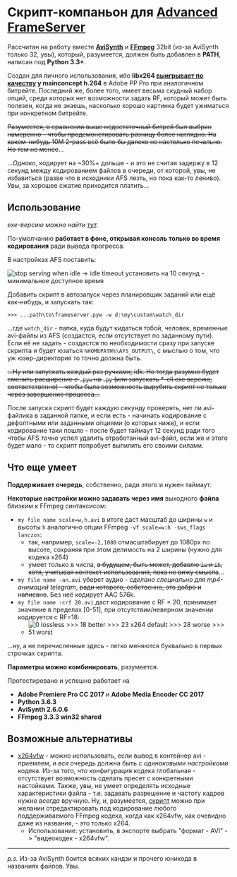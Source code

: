 # Скрипт-компаньон для [Advanced FrameServer](http://advancedfs.sourceforge.net/)
Рассчитан на работу вместе __[AviSynth](http://avisynth.nl/index.php/Main_Page)__ и __[FFmpeg](http://ffmpeg.zeranoe.com/builds/)__ 32bit (из-за AviSynth только 32, увы), который, разумеется, должен быть добавлен в __PATH__, написан под __Python 3.3+__.

Создан для личного использования, ибо __libx264 [выигрывает по качеству](https://imgur.com/a/uLmJW) у mainconcept h.264__ в Adobe PP Pro при аналогичном битрейте. Последний же, более того, имеет весьма скудный набор опций, среди которых нет возможности задать RF, который может быть полезен, когда не знаешь, насколько хорошо картинка будет ужиматься при конкретном битрейте.

~~Разумеется, в сравнении выше недостаточный битрей был выбран намеренно - чтобы продемонстировать разницу более наглядно. 
На каком-нибудь 10М 2-pass всё было бы далеко не настолько печально. Но тем не менее~~...

..._Однако_, кодирует на ~30%+ дольше - и это не считая задержу в 12 секунд между кодированием файлов в очереди, от которой, увы, не избавиться (разве что в исходники AFS лезть, но пока как-то лениво). Увы, за хорошее сжатие приходится платить...

## Использование
_exe-версию можно найти [тут](https://github.com/MahouShoujoMivutilde/AFS-companion/releases)._

По-умолчанию __работает в фоне, открывая консоль только во время кодирования__ ради вывода прогресса.

В настройках AFS поставить: 

![stop serving when idle → idle timeout установить на 10 секунд - минимальное доступное время](https://i.imgur.com/J5eNY6F.png)

Добавить скрипт в автозапуск через планировщик заданий или ещё как-нибудь, и запускать так:
```
>>> ...path\to\frameserver.pyw -w d:\my\custom\watch_dir
```
...где `watch_dir` - папка, куда будут кидаться тобой, человек, временные avi-файлы из AFS (создастся, если отсутствует по заданному пути). Если её не задать - создастся по необходимости сразу при запуске скрипта и будет юзаться `%HOMEPATH%\AFS_OUTPUT\`, с мыслью о том, что уж юзер-директория то точно должна быть.

~~...Ну или запускать каждый раз ручками, idk. Но тогда разумно будет сменить расширение с `.pyw` на `.py` (или запускать *-cli.exe версию, соответственно) - чтобы была возможность вырубить скрипт не только через завершение процесса...~~


После запуска скрипт будет каждую секунду проверять, нет ли avi-файлика в заданной папке, и если есть - начинать кодирование с дефолтными или заданными опциями (о которых ниже), и если кодирование таки пошло - после будет таймаут 12 секунд ради того чтобы AFS _точно_ успел удалить отработанный avi-файл, если же и этого будет мало - то скрипт попробует выпилить его своими силами.

## Что еще умеет
__Поддерживает очередь__, собственно, ради этого и нужен таймаут.

__Некоторые настройки можно задавать через имя__ выходного __файла__ близким к FFmpeg синтаксисом:
* `my file name scale=w,h.avi` в итоге даст масштаб до ширины `w` и высоты `h` аналогично опции FFmpeg `-vf scale=w:h -sws_flags lanczos`:
	*	так, например, `scale=-2,1080` отмасштабирует до 1080px по высоте, сохраняя при этом делимость на 2 ширины (нужно для кодека x264)
	* умеет только в числа, ~~в будущем, быть может, добавлю `iw` и `ih`, хотя, учитывая контекст использования, пока не вижу смысла~~...
* `my file name -an.avi` уберет аудио - _сделано специально для mp4-анимаций telegram_, ~~ради которого, собственно, это добро и написано~~. Без неё кодирует AAC 576k.
* `my file name -crf 20.avi` даст кодирование с RF = 20, принимает значение в пределах [0-51], при отсутствии/неверном значении кодируется с RF=18:
	* ![0 lossless >>> 18 better >>> 23 x264 default >>> 28 worse >>> 51 worst](https://i.imgur.com/oeuko1s.png)

...ну, а не перечисленные здесь - легко меняются буквально в первых строчках скрипта.

__Параметры можно комбинировать__, разумеется.

Протестировано и успешно работает на
* __Adobe Premiere Pro CC 2017__ и __Adobe Media Encoder CC 2017__
* __Python 3.6.3__
* __AviSynth 2.6.0.6__
* __FFmpeg 3.3.3 win32 shared__

## Возможные альтернативы
* [x264vfw](https://sourceforge.net/projects/x264vfw) - можно использовать, если вывод в контейнер avi - приемлем, и _вся_ очередь должна быть _с одинаковыми настройками_ кодека. Из-за того, что конфигурация кодека глобальная - отсутствует возможность сделать пресет с конкретными настойками. Также, увы, не умеет определять исходные характеристики файла - т.е. задавать разрешение и частоту кадров нужно _всегда_ вручную. Ну, и, разумеется, [скрипт](frameserver.pyw) можно при желании отредактировать под кодирование любого поддерживаемого FFmpeg кодека, когда как x264vfw, как очевидно даже из названия, - это только x264.
	* Использование: установить, в экспорте выбрать "формат - AVI" -> "видеокодек - x264vfw". 

---
_p.s._ Из-за AviSynth боится всяких кандзи и прочего юникода в названиях файлов. Увы.